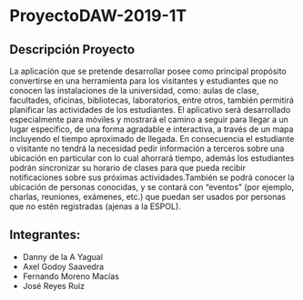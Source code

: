 # ProyectoDAW-2019-1T

## Descripción Proyecto
La aplicación que se pretende desarrollar posee como principal propósito convertirse en una herramienta para los visitantes y estudiantes que 
no conocen las instalaciones de la universidad, como: aulas de clase, facultades, oficinas, bibliotecas, laboratorios, entre otros, también 
permitirá planificar las actividades de los estudiantes.  El aplicativo será desarrollado especialmente para móviles y mostrará el camino a seguir 
para llegar a un lugar específico, de una forma agradable e interactiva, a través de un mapa incluyendo el tiempo aproximado de llegada. En 
consecuencia el estudiante o visitante no tendrá la necesidad pedir información a terceros sobre una ubicación en particular con lo cual 
ahorrará tiempo, además los estudiantes podrán sincronizar su horario de clases para que pueda recibir notificaciones sobre sus próximas 
actividades.También se podrá conocer la ubicación de personas conocidas, y se contará con “eventos” (por ejemplo, charlas, reuniones,
exámenes, etc.) que puedan ser usados por personas que no estén registradas (ajenas a la ESPOL). 


## Integrantes:
- Danny de la A Yagual
- Axel Godoy Saavedra
- Fernando Moreno Macías
- José Reyes Ruiz
